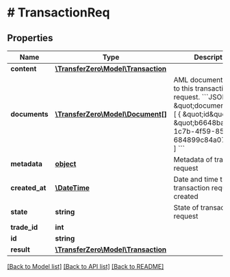 # # TransactionReq

## Properties

Name | Type | Description | Notes
------------ | ------------- | ------------- | -------------
**content** | [**\TransferZero\Model\Transaction**](Transaction.md) |  | 
**documents** | [**\TransferZero\Model\Document[]**](Document.md) | AML documents related to this transaction request. &#x60;&#x60;&#x60;JSON \&quot;documents\&quot;: [   {     \&quot;id\&quot;: \&quot;b6648ba3-1c7b-4f59-8580-684899c84a07\&quot;   } ] &#x60;&#x60;&#x60; | [optional] 
**metadata** | [**object**](.md) | Metadata of transaction request | [optional] 
**created_at** | [**\DateTime**](\DateTime.md) | Date and time the transaction request was created | [optional] 
**state** | **string** | State of transaction request | [optional] 
**trade_id** | **int** |  | [optional] 
**id** | **string** |  | [optional] 
**result** | [**\TransferZero\Model\Transaction**](Transaction.md) |  | [optional] 

[[Back to Model list]](../../README.md#documentation-for-models) [[Back to API list]](../../README.md#documentation-for-api-endpoints) [[Back to README]](../../README.md)


